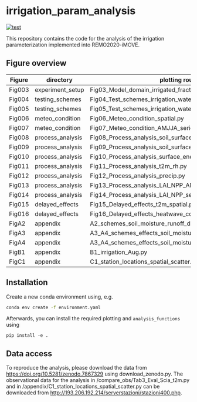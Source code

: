 # irrigation_param_analysis

[![test](https://github.com/christinaasmus/irrigation_param_analysis/actions/workflows/test.yaml/badge.svg)](https://github.com/christinaasmus/irrigation_param_analysis/actions/workflows/test.yaml)

This repository contains the code for the analysis of the irrigation parameterization implemented into REMO2020-iMOVE. 

## Figure overview
Figure |  directory | plotting routine
--- | --- | --- |
Fig003 | experiment_setup | Fig03_Model_domain_irrigated_fraction_spatial.py
Fig004 | testing_schemes | Fig04_Test_schemes_irrigation_water_hourly_development.py
Fig005 | testing_schemes | Fig05_Test_schemes_irrigation_water_spatial.py
Fig006 | meteo_condition | Fig06_Meteo_condition_spatial.py
Fig007 | meteo_condition | Fig07_Meteo_condition_AMJJA_series.py
Fig008 | process_analysis | Fig08_Process_analysis_soil_surface_vars.py
Fig009 | process_analysis | Fig09_Process_analysis_soil_surface_fluxes_spatial.py
Fig010 | process_analysis | Fig10_Process_analysis_surface_energy_budget_diurnal_series.py
Fig011 | process_analysis | Fig11_Process_analysis_t2m_rh.py
Fig012 | process_analysis | Fig12_Process_analysis_precip.py
Fig013 | process_analysis | Fig13_Process_analysis_LAI_NPP_AMJ_spatial.py
Fig014 | process_analysis | Fig14_Process_analysis_LAI_NPP_series.py
Fig015 | delayed_effects | Fig15_Delayed_effects_t2m_spatial.py
Fig016 | delayed_effects | Fig16_Delayed_effects_heatwave_combined_series.py
FigA2 | appendix | A2_schemes_soil_moisture_runoff_drainage_series.py
FigA3 | appendix | A3_A4_schemes_effects_soil_moisture_surface_temp.py
FigA4 | appendix | A3_A4_schemes_effects_soil_moisture_surface_temp.py
FigB1 | appendix | B1_irrigation_Aug.py
FigC1 | appendix | C1_station_locations_spatial_scatter.py

## Installation

Create a new conda environment using, e.g.

```bash
conda env create -f environment.yaml
```

Afterwards, you can install the required plotting and `analysis_functions` using
```
pip install -e .
```

## Data access
To reproduce the analysis, please download the data from https://doi.org/10.5281/zenodo.7867329 using download_zenodo.py.
The observational data for the analysis in /compare_obs/Tab3_Eval_Scia_t2m.py and in /appendix/C1_station_locations_spatial_scatter.py can be downloaded from http://193.206.192.214/serverstazioni/stazioni400.php.
